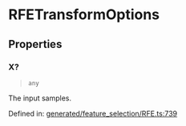 # RFETransformOptions

## Properties

### X?

> `any`

The input samples.

Defined in:  [generated/feature\_selection/RFE.ts:739](https://github.com/transitive-bullshit/scikit-learn-ts/blob/92ab806/packages/sklearn/src/generated/feature_selection/RFE.ts#L739)
